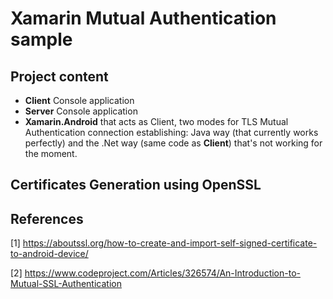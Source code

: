 # Xamarin Mutual Authentication sample
## Project content
- **Client** Console application 
- **Server** Console application
- **Xamarin.Android** that acts as Client, two modes for TLS Mutual Authentication connection establishing: Java way (that currently works perfectly) and the .Net way (same code as **Client**) that's not working for the moment.
## Certificates Generation using OpenSSL

## References
[1] https://aboutssl.org/how-to-create-and-import-self-signed-certificate-to-android-device/

[2] https://www.codeproject.com/Articles/326574/An-Introduction-to-Mutual-SSL-Authentication
